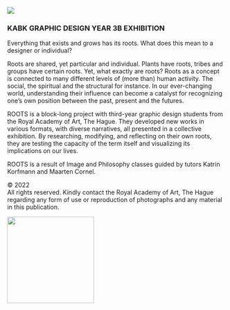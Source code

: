 <a href="https://roots.kabk.nl"><img src="https://roots.kabk.nl/assets/header.png" /></a>

### KABK GRAPHIC DESIGN YEAR 3B EXHIBITION
  
Everything that exists and grows has its roots.
What does this mean to a designer or individual?

Roots are shared, yet particular and individual. Plants have roots, tribes and groups have certain roots. Yet, what exactly are roots? Roots as a concept is connected to many different levels of (more than) human activity. The social, the spiritual and the structural for instance. In our ever-changing world, understanding their influence can become a catalyst for recognizing one’s own position between the past, present and the futures.

ROOTS is a block-long project with third-year graphic design students from the Royal Academy of Art, The Hague. They developed new works in various formats, with diverse narratives, all presented in a collective exhibition. By researching, modifying, and reflecting on their own roots, they are testing the capacity of the term itself and visualizing its implications on our lives.

ROOTS is a result of Image and Philosophy classes guided by tutors Katrin Korfmann and ​​Maarten Cornel.

© 2022  
All rights reserved. Kindly contact the Royal Academy of Art, The Hague regarding any form of use or reproduction of photographs and any material in this publication.  
  
   
<a href="http://kabk.nl"><img src="https://roots.kabk.nl/assets/kabk.png" width="200"/></a>
